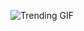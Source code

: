 
<!-- GIF_SECTION -->
![Trending GIF](https://media0.giphy.com/media/v1.Y2lkPThiYjIxNzcyYWU5NXR5cXMwNWVvcHpsNmllYm5wN3ltbG40NHYxNnl3bW9jbWVtbCZlcD12MV9naWZzX3NlYXJjaCZjdD1n/wQAbcl6iDnawokpLj9/giphy.gif)
<!-- END_GIF_SECTION -->
